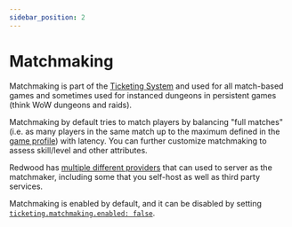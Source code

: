 ```yaml
---
sidebar_position: 2
---
```


# Matchmaking

Matchmaking is part of the [Ticketing System](../providers/ticketing/overview.md) and used for all match-based games and sometimes used for instanced dungeons in persistent games (think WoW dungeons and raids).

Matchmaking by default tries to match players by balancing "full matches" (i.e. as many players in the same match up to the maximum defined in the [game profile](../configuration/game-modes-and-maps.md#profiles)) with latency. You can further customize matchmaking to assess skill/level and other attributes.

Redwood has [multiple different providers](../providers/ticketing/overview.md) that can used to server as the matchmaker, including some that you self-host as well as third party services.

Matchmaking is enabled by default, and it can be disabled by setting [`ticketing.matchmaking.enabled: false`](../providers/ticketing/overview#which-should-i-use-in-production).
